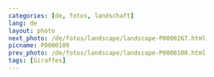 ```yaml
---
categories: [de, fotos, landschaft]
lang: de
layout: photo
next_photo: /de/fotos/landscape/landscape-P0000267.html
picname: P0000109
prev_photo: /de/fotos/landscape/landscape-P0000100.html
tags: [Giraffes]
---
```

